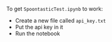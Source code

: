 To get `SpoontasticTest.ipynb` to work:
* Create a new file called `api_key.txt`
* Put the api key in it
* Run the notebook